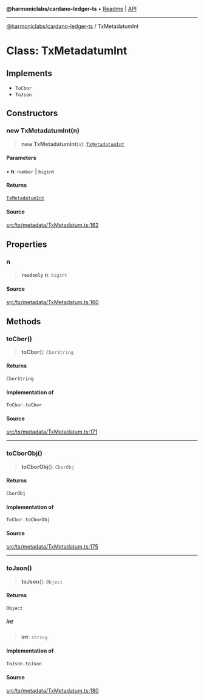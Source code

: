 **@harmoniclabs/cardano-ledger-ts** • [Readme](../Introduction) \| [API](../globals)

***

[@harmoniclabs/cardano-ledger-ts](../Introduction) / TxMetadatumInt

# Class: TxMetadatumInt

## Implements

- `ToCbor`
- `ToJson`

## Constructors

### new TxMetadatumInt(n)

> **new TxMetadatumInt**(`n`): [`TxMetadatumInt`](TxMetadatumInt)

#### Parameters

• **n**: `number` \| `bigint`

#### Returns

[`TxMetadatumInt`](TxMetadatumInt)

#### Source

[src/tx/metadata/TxMetadatum.ts:162](https://github.com/HarmonicLabs/cardano-ledger-ts/blob/d1659b0/src/tx/metadata/TxMetadatum.ts#L162)

## Properties

### n

> **`readonly`** **n**: `bigint`

#### Source

[src/tx/metadata/TxMetadatum.ts:160](https://github.com/HarmonicLabs/cardano-ledger-ts/blob/d1659b0/src/tx/metadata/TxMetadatum.ts#L160)

## Methods

### toCbor()

> **toCbor**(): `CborString`

#### Returns

`CborString`

#### Implementation of

`ToCbor.toCbor`

#### Source

[src/tx/metadata/TxMetadatum.ts:171](https://github.com/HarmonicLabs/cardano-ledger-ts/blob/d1659b0/src/tx/metadata/TxMetadatum.ts#L171)

***

### toCborObj()

> **toCborObj**(): `CborObj`

#### Returns

`CborObj`

#### Implementation of

`ToCbor.toCborObj`

#### Source

[src/tx/metadata/TxMetadatum.ts:175](https://github.com/HarmonicLabs/cardano-ledger-ts/blob/d1659b0/src/tx/metadata/TxMetadatum.ts#L175)

***

### toJson()

> **toJson**(): `Object`

#### Returns

`Object`

##### int

> **int**: `string`

#### Implementation of

`ToJson.toJson`

#### Source

[src/tx/metadata/TxMetadatum.ts:180](https://github.com/HarmonicLabs/cardano-ledger-ts/blob/d1659b0/src/tx/metadata/TxMetadatum.ts#L180)
